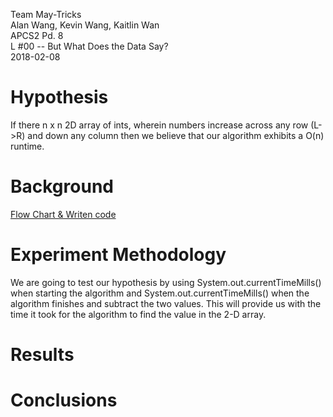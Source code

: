 Team May-Tricks                            
Alan Wang, Kevin Wang, Kaitlin Wan                        
APCS2 Pd. 8                                                    
L #00 -- But What Does the Data Say?                                                  
2018-02-08                                                 

# Hypothesis
If there n x n 2D array of ints, wherein numbers increase across any row (L->R) and down any column then we believe that our algorithm exhibits a O(n) runtime. 
# Background
[Flow Chart & Writen code](Search2DArray.jpg)




# Experiment Methodology
We are going to test our hypothesis by using System.out.currentTimeMills() when starting the algorithm  and System.out.currentTimeMills() when the algorithm finishes and subtract the two values. This will provide us with the time it took for the algorithm to find the value in the 2-D array. 
# Results

# Conclusions

